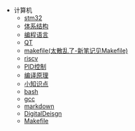 * 计算机
   * [stm32](stm32/)
   * [体系结构](体系结构/)
   * [编程语言](编程语言/)
   * [QT](QT/)
   * [makefile(太散乱了-新笔记见Makefile)](makefile(太散乱了-新笔记见Makefile)/)
   * [riscv](riscv/)
   * [PID控制](PID控制/)
   * [编译原理](编译原理/)
   * [小知识点](小知识点/)
   * [bash](bash/)
   * [gcc](gcc/)
   * [markdown](markdown/)
   * [DigitalDeisgn](DigitalDeisgn/)
   * [Makefile](Makefile/)
